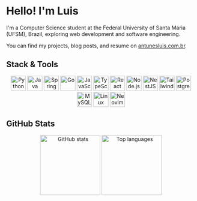 <h1>Hello! I'm Luis</h1>

<p>
    I'm a Computer Science student at the Federal University of Santa Maria (UFSM), Brazil, exploring web development and software engineering.
</p>

<p>
  You can find my projects, blog posts, and resume on <a href="https://antunesluis.com.br/">antunesluis.com.br</a>.
</p>

<h2>Stack & Tools</h3>

<p align="center">
  <img src="https://cdn.simpleicons.org/python/3776AB" alt="Python" height="40"/>
  <img src="https://cdn.simpleicons.org/openjdk/ED8B00" alt="Java" height="40"/>
  <img src="https://cdn.simpleicons.org/spring/6DB33F" alt="Spring" height="40"/>
  <img src="https://cdn.simpleicons.org/go/00ADD8" alt="Go" height="40"/>
  <img src="https://cdn.simpleicons.org/javascript/F7DF1E" alt="JavaScript" height="40"/>
  <img src="https://cdn.simpleicons.org/typescript/3178C6" alt="TypeScript" height="40"/>
  <img src="https://cdn.simpleicons.org/react/61DAFB" alt="React" height="40"/>
  <img src="https://cdn.simpleicons.org/nodedotjs/339933" alt="Node.js" height="40"/>
  <img src="https://cdn.simpleicons.org/nestjs/E0234E" alt="NestJS" height="40"/>
  <img src="https://cdn.simpleicons.org/tailwindcss/06B6D4" alt="TailwindCSS" height="40"/>
  <img src="https://cdn.simpleicons.org/postgresql/4169E1" alt="PostgreSQL" height="40"/>
  <img src="https://cdn.simpleicons.org/mysql/4479A1" alt="MySQL" height="40"/>
  <img src="https://cdn.simpleicons.org/linux/FCC624" alt="Linux" height="40"/>
  <img src="https://cdn.simpleicons.org/neovim/57A143" alt="Neovim" height="40"/>
</p>

<h2>GitHub Stats</h2>

<p align="center">
  <img src="https://github-readme-stats.vercel.app/api?username=antunesluis&show_icons=true&count_private=true&theme=solarized-light&hide_border=true" height="160" alt="GitHub stats"/>
  <img src="https://github-readme-stats.vercel.app/api/top-langs/?username=antunesluis&layout=compact&count_private=true&theme=solarized-light&hide_border=true&langs_count=6" height="160" alt="Top languages"/>
</p>
